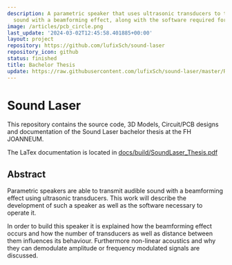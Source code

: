 ```yaml
---
description: A parametric speaker that uses ultrasonic transducers to transmit audible
  sound with a beamforming effect, along with the software required for operation.
image: /articles/pcb_circle.png
last_update: '2024-03-02T12:45:58.401885+00:00'
layout: project
repository: https://github.com/lufixSch/sound-laser
repository_icon: github
status: finished
title: Bachelor Thesis
update: https://raw.githubusercontent.com/lufixSch/sound-laser/master/README.md
---
```


# Sound Laser

This repository contains the source code, 3D Models, Circuit/PCB designs and documentation of the Sound Laser bachelor thesis at the FH JOANNEUM.

The LaTex documentation is located in [docs/build/SoundLaser_Thesis.pdf](https://github.com/lufixSch/sound-laser/blob/master/docs/build/SoundLaser_Thesis.pdf)

## Abstract

Parametric speakers are able to transmit audible sound with a beamforming effect using ultrasonic transducers. This work will describe the development of such a speaker as well as the software necessary to operate it.

In order to build this speaker it is explained how the beamforming effect occurs and how the number of transducers as well as distance between them influences its behaviour. Furthermore non-linear acoustics and why they can demodulate amplitude or frequency modulated signals are discussed.